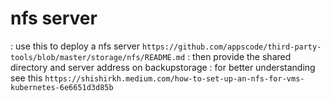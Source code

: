 # nfs server
: use this to deploy a nfs server `https://github.com/appscode/third-party-tools/blob/master/storage/nfs/README.md`
: then provide the shared directory and server address on backupstorage
: for better understanding see this `https://shishirkh.medium.com/how-to-set-up-an-nfs-for-vms-kubernetes-6e6651d3d85b`
